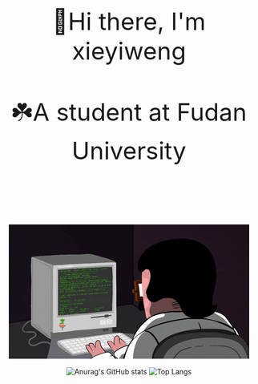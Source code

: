 
<div align="center">
  <font size='100'>
  <br>👋Hi there, I'm xieyiweng</br>
  <br>☘️A student at Fudan University</br>
  <br></br>
  </font>
  <!-- dynamic typing effect 动态打字效果 -->
  <![Typing SVG](https://readme-typing-svg.demolab.com?font=Fira+Code&pause=1000&color=17F797&center=true&vCenter=true&width=435&lines=Good+good+study%2C+day+day+up+!;啥也不会，啥都想学)>
  <!-- knock code pictures 敲代码的图片 -->
  <img src="https://github.com/xieyiweng/xieyiweng/blob/main/asset/coding1.gif" />
  
  ![Anurag's GitHub stats](https://github-readme-stats.vercel.app/api?username=xieyiweng&show_icons=true&theme=vue-dark)
  ![Top Langs](https://github-readme-stats.vercel.app/api/top-langs/?username=xieyiweng&theme=vue-dark&layout=compact)
  
 </div>


<!--
**xieyiweng/xieyiweng** is a ✨ _special_ ✨ repository because its `README.md` (this file) appears on your GitHub profile.

Here are some ideas to get you started:

- 🔭 I’m currently working on ...
- 🌱 I’m currently learning ...
- 👯 I’m looking to collaborate on ...
- 🤔 I’m looking for help with ...
- 💬 Ask me about ...
- 📫 How to reach me: ...
- 😄 Pronouns: ...
- ⚡ Fun fact: ...
-->
